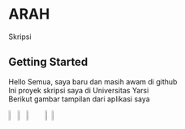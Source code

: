 # ARAH
Skripsi

## Getting Started
Hello Semua, saya baru dan masih awam di github<br>
Ini proyek skripsi saya di Universitas Yarsi<br>
Berikut gambar tampilan dari aplikasi saya


<div style="-webkit-column-count: 3; -moz-column-count: 3; column-count: 3; -webkit-column-rule: 1px dotted #e0e0e0; -moz-column-rule: 1px dotted #e0e0e0; column-rule: 1px dotted #e0e0e0;">
    <div style="display: inline-block;">
    <img src="https://user-images.githubusercontent.com/56795052/137155427-d08a675d-863a-4939-adde-b116b0536903.jpg" width=20% height=40%>
        <img src="https://user-images.githubusercontent.com/56795052/137155999-ee9beed6-2e8c-4294-ad60-e3079ee058b5.jpg" width=20% height=20%>
        <img src="https://user-images.githubusercontent.com/45694512/119164231-694d7500-ba86-11eb-9166-40510e64eea2.jpg" width=20% height=20%>
    </div>
    <div style="display: inline-block;">
        <!-- second column's content -->
        <img src="https://user-images.githubusercontent.com/45694512/119164276-71a5b000-ba86-11eb-9413-a8017c6d0228.jpg" width=20% height=20%>
        <img src="https://user-images.githubusercontent.com/45694512/119164286-74080a00-ba86-11eb-96e7-597fa7f9f5a2.jpg" width=20% height=20%>
    </div>
    <div style="display: inline-block;">
        <!-- third column's content -->
    </div>
</div>
